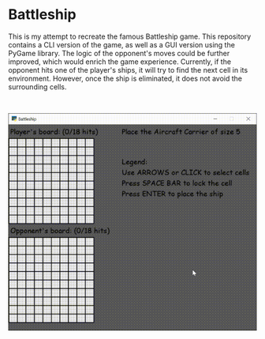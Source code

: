 # Battleship

This is my attempt to recreate the famous Battleship game. 
This repository contains a CLI version of the game, as well as a GUI version using the PyGame library.
The logic of the opponent's moves could be further improved, which would enrich the game experience.
Currently, if the opponent hits one of the player's ships, it will try to find the next cell in its environment.
However, once the ship is eliminated, it does not avoid the surrounding cells.


<br />
<p align="center">
  <img src="./showcase.gif" alt="showcase_gif" />
</p>
